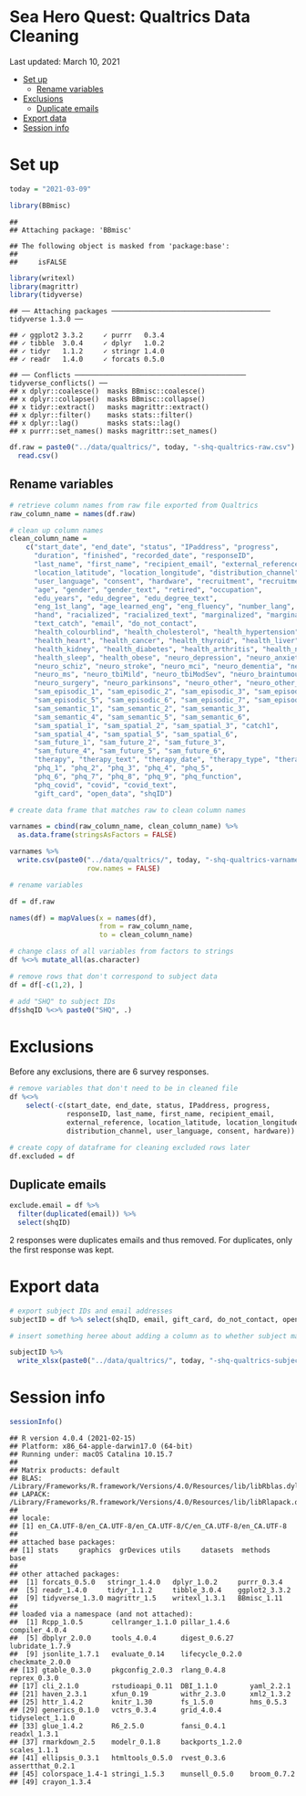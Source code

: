 Sea Hero Quest: Qualtrics Data Cleaning
================
Last updated: March 10, 2021

-   [Set up](#set-up)
    -   [Rename variables](#rename-variables)
-   [Exclusions](#exclusions)
    -   [Duplicate emails](#duplicate-emails)
-   [Export data](#export-data)
-   [Session info](#session-info)

<!-- ======================================================================= -->

# Set up

``` r
today = "2021-03-09"
```

``` r
library(BBmisc)
```

    ## 
    ## Attaching package: 'BBmisc'

    ## The following object is masked from 'package:base':
    ## 
    ##     isFALSE

``` r
library(writexl)
library(magrittr)
library(tidyverse)
```

    ## ── Attaching packages ─────────────────────────────────────── tidyverse 1.3.0 ──

    ## ✓ ggplot2 3.3.2     ✓ purrr   0.3.4
    ## ✓ tibble  3.0.4     ✓ dplyr   1.0.2
    ## ✓ tidyr   1.1.2     ✓ stringr 1.4.0
    ## ✓ readr   1.4.0     ✓ forcats 0.5.0

    ## ── Conflicts ────────────────────────────────────────── tidyverse_conflicts() ──
    ## x dplyr::coalesce()  masks BBmisc::coalesce()
    ## x dplyr::collapse()  masks BBmisc::collapse()
    ## x tidyr::extract()   masks magrittr::extract()
    ## x dplyr::filter()    masks stats::filter()
    ## x dplyr::lag()       masks stats::lag()
    ## x purrr::set_names() masks magrittr::set_names()

``` r
df.raw = paste0("../data/qualtrics/", today, "-shq-qualtrics-raw.csv") %>% 
  read.csv()
```

## Rename variables

``` r
# retrieve column names from raw file exported from Qualtrics
raw_column_name = names(df.raw)

# clean up column names 
clean_column_name = 
    c("start_date", "end_date", "status", "IPaddress", "progress",
      "duration", "finished", "recorded_date", "responseID",
      "last_name", "first_name", "recipient_email", "external_reference", 
      "location_latitude", "location_longitude", "distribution_channel", 
      "user_language", "consent", "hardware", "recruitment", "recruitment_text",
      "age", "gender", "gender_text", "retired", "occupation",
      "edu_years", "edu_degree", "edu_degree_text",
      "eng_1st_lang", "age_learned_eng", "eng_fluency", "number_lang",
      "hand", "racialized", "racialized_text", "marginalized", "marginalized_text",
      "text_catch", "email", "do_not_contact", 
      "health_colourblind", "health_cholesterol", "health_hypertension",
      "health_heart", "health_cancer", "health_thyroid", "health_liver",
      "health_kidney", "health_diabetes", "health_arthritis", "health_neckback", 
      "health_sleep", "health_obese", "neuro_depression", "neuro_anxiety",
      "neuro_schiz", "neuro_stroke", "neuro_mci", "neuro_dementia", "neuro_seizures",
      "neuro_ms", "neuro_tbiMild", "neuro_tbiModSev", "neuro_braintumour", 
      "neuro_surgery", "neuro_parkinsons", "neuro_other", "neuro_other_text", 
      "sam_episodic_1", "sam_episodic_2", "sam_episodic_3", "sam_episodic_4", 
      "sam_episodic_5", "sam_episodic_6", "sam_episodic_7", "sam_episodic_8",
      "sam_semantic_1", "sam_semantic_2", "sam_semantic_3", 
      "sam_semantic_4", "sam_semantic_5", "sam_semantic_6",
      "sam_spatial_1", "sam_spatial_2", "sam_spatial_3", "catch1", 
      "sam_spatial_4", "sam_spatial_5", "sam_spatial_6",
      "sam_future_1", "sam_future_2", "sam_future_3", 
      "sam_future_4", "sam_future_5", "sam_future_6",
      "therapy", "therapy_text", "therapy_date", "therapy_type", "therapy_type_text",
      "phq_1", "phq_2", "phq_3", "phq_4", "phq_5", 
      "phq_6", "phq_7", "phq_8", "phq_9", "phq_function",
      "phq_covid", "covid", "covid_text", 
      "gift_card", "open_data", "shqID")

# create data frame that matches raw to clean column names  

varnames = cbind(raw_column_name, clean_column_name) %>% 
  as.data.frame(stringsAsFactors = FALSE)

varnames %>% 
  write.csv(paste0("../data/qualtrics/", today, "-shq-qualtrics-varnames.csv"),
                   row.names = FALSE)

# rename variables

df = df.raw

names(df) = mapValues(x = names(df),
                      from = raw_column_name,
                      to = clean_column_name)
```

``` r
# change class of all variables from factors to strings
df %<>% mutate_all(as.character)

# remove rows that don't correspond to subject data
df = df[-c(1,2), ]

# add "SHQ" to subject IDs
df$shqID %<>% paste0("SHQ", .)
```

<!-- ======================================================================= -->

# Exclusions

Before any exclusions, there are 6 survey responses.

``` r
# remove variables that don't need to be in cleaned file
df %<>%
    select(-c(start_date, end_date, status, IPaddress, progress, 
              responseID, last_name, first_name, recipient_email, 
              external_reference, location_latitude, location_longitude,
              distribution_channel, user_language, consent, hardware))

# create copy of dataframe for cleaning excluded rows later
df.excluded = df
```

## Duplicate emails

``` r
exclude.email = df %>% 
  filter(duplicated(email)) %>% 
  select(shqID)
```

2 responses were duplicates emails and thus removed. For duplicates,
only the first response was kept.

<!-- ======================================================================= -->

# Export data

``` r
# export subject IDs and email addresses
subjectID = df %>% select(shqID, email, gift_card, do_not_contact, open_data)

# insert something heree about adding a column as to whether subject made it into clean data and can be compensated

subjectID %>% 
  write_xlsx(paste0("../data/qualtrics/", today, "-shq-qualtrics-subjectID.xlsx"))
```

<!-- ======================================================================= -->

# Session info

``` r
sessionInfo()
```

    ## R version 4.0.4 (2021-02-15)
    ## Platform: x86_64-apple-darwin17.0 (64-bit)
    ## Running under: macOS Catalina 10.15.7
    ## 
    ## Matrix products: default
    ## BLAS:   /Library/Frameworks/R.framework/Versions/4.0/Resources/lib/libRblas.dylib
    ## LAPACK: /Library/Frameworks/R.framework/Versions/4.0/Resources/lib/libRlapack.dylib
    ## 
    ## locale:
    ## [1] en_CA.UTF-8/en_CA.UTF-8/en_CA.UTF-8/C/en_CA.UTF-8/en_CA.UTF-8
    ## 
    ## attached base packages:
    ## [1] stats     graphics  grDevices utils     datasets  methods   base     
    ## 
    ## other attached packages:
    ##  [1] forcats_0.5.0   stringr_1.4.0   dplyr_1.0.2     purrr_0.3.4    
    ##  [5] readr_1.4.0     tidyr_1.1.2     tibble_3.0.4    ggplot2_3.3.2  
    ##  [9] tidyverse_1.3.0 magrittr_1.5    writexl_1.3.1   BBmisc_1.11    
    ## 
    ## loaded via a namespace (and not attached):
    ##  [1] Rcpp_1.0.5       cellranger_1.1.0 pillar_1.4.6     compiler_4.0.4  
    ##  [5] dbplyr_2.0.0     tools_4.0.4      digest_0.6.27    lubridate_1.7.9 
    ##  [9] jsonlite_1.7.1   evaluate_0.14    lifecycle_0.2.0  checkmate_2.0.0 
    ## [13] gtable_0.3.0     pkgconfig_2.0.3  rlang_0.4.8      reprex_0.3.0    
    ## [17] cli_2.1.0        rstudioapi_0.11  DBI_1.1.0        yaml_2.2.1      
    ## [21] haven_2.3.1      xfun_0.19        withr_2.3.0      xml2_1.3.2      
    ## [25] httr_1.4.2       knitr_1.30       fs_1.5.0         hms_0.5.3       
    ## [29] generics_0.1.0   vctrs_0.3.4      grid_4.0.4       tidyselect_1.1.0
    ## [33] glue_1.4.2       R6_2.5.0         fansi_0.4.1      readxl_1.3.1    
    ## [37] rmarkdown_2.5    modelr_0.1.8     backports_1.2.0  scales_1.1.1    
    ## [41] ellipsis_0.3.1   htmltools_0.5.0  rvest_0.3.6      assertthat_0.2.1
    ## [45] colorspace_1.4-1 stringi_1.5.3    munsell_0.5.0    broom_0.7.2     
    ## [49] crayon_1.3.4
